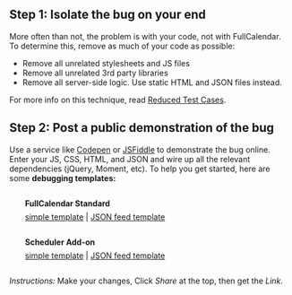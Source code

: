 
## Step 1: Isolate the bug on your end

More often than not, the problem is with your code, not with FullCalendar. To determine this, remove as much of your code as possible:

- Remove all unrelated stylesheets and JS files
- Remove all unrelated 3rd party libraries
- Remove all server-side logic. Use static HTML and JSON files instead.

For more info on this technique, read [Reduced Test Cases](http://css-tricks.com/reduced-test-cases/).


## Step 2: Post a public demonstration of the bug

Use a service like [Codepen](http://codepen.io/) or [JSFiddle](http://jsfiddle.net/) to demonstrate the bug online. Enter your JS, CSS, HTML, and JSON and wire up all the relevant dependencies (jQuery, Moment, etc). To help you get started, here are some **debugging templates:**

<div style='margin:2em 0 2em 2em'>
	<div style='font-weight:bold'>FullCalendar Standard</div>
	<div style='margin-top:.5em'>
		<a href='../playground/codepen.php' target='_blank'>simple template</a> |
		<a href='../playground/codepen.php?demo=json' target='_blank'>JSON feed template</a>
	</div>
</div>

<div style='margin:2em 0 2em 2em'>
	<div style='font-weight:bold'>Scheduler Add-on</div>
	<div style='margin-top:.5em'>
		<a href='../playground/codepen.php?demo=scheduler' target='_blank'>simple template</a> |
		<a href='../playground/codepen.php?demo=scheduler-json' target='_blank'>JSON feed template</a>
	</div>
</div>

*Instructions:* Make your changes, Click *Share* at the top, then get the *Link*.
